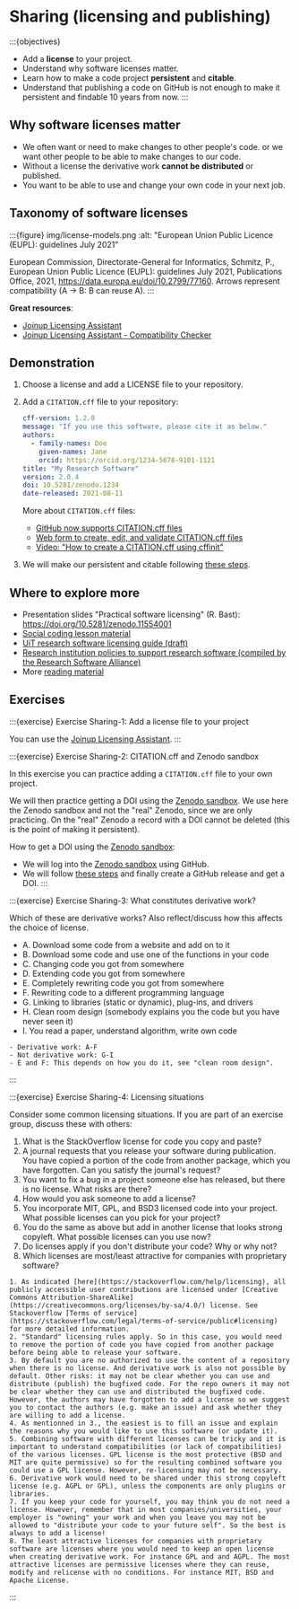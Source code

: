 # Sharing (licensing and publishing)

:::{objectives}
- Add a **license** to your project.
- Understand why software licenses matter.
- Learn how to make a code project **persistent** and **citable**.
- Understand that publishing a code on GitHub is not enough
  to make it persistent and findable 10 years from now.
:::


## Why software licenses matter

- We often want or need to make changes to other people's code.
  or we want other people to be able to make changes to our code.
- Without a license the derivative work **cannot be distributed** or
  published.
- You want to be able to use and change your own code in your next job.


## Taxonomy of software licenses

:::{figure} img/license-models.png
:alt: "European Union Public Licence (EUPL): guidelines July 2021"

European Commission, Directorate-General for Informatics, Schmitz, P.,
European Union Public Licence (EUPL): guidelines July 2021, Publications
Office, 2021, <https://data.europa.eu/doi/10.2799/77160>.
Arrows represent compatibility (A -> B: B can reuse A).
:::

**Great resources**:
- [Joinup Licensing Assistant](https://joinup.ec.europa.eu/collection/eupl/solution/joinup-licensing-assistant/jla-find-and-compare-software-licenses)
- [Joinup Licensing Assistant - Compatibility Checker](https://joinup.ec.europa.eu/collection/eupl/solution/joinup-licensing-assistant/jla-compatibility-checker)


## Demonstration

1. Choose a license and add a LICENSE file to your repository.

2. Add a `CITATION.cff` file to your repository:
   ```yaml
   cff-version: 1.2.0
   message: "If you use this software, please cite it as below."
   authors:
     - family-names: Doe
       given-names: Jane
       orcid: https://orcid.org/1234-5678-9101-1121
   title: "My Research Software"
   version: 2.0.4
   doi: 10.5281/zenodo.1234
   date-released: 2021-08-11
   ```

   More about `CITATION.cff` files:
   - [GitHub now supports CITATION.cff files](https://docs.github.com/en/repositories/managing-your-repositorys-settings-and-features/customizing-your-repository/about-citation-files)
   - [Web form to create, edit, and validate CITATION.cff files](https://citation-file-format.github.io/cff-initializer-javascript/)
   - [Video: "How to create a CITATION.cff using cffinit"](https://www.youtube.com/watch?v=zcgLIT5Qd4M)

3. We will make our persistent and citable following
   [these steps](https://docs.github.com/en/repositories/archiving-a-github-repository/referencing-and-citing-content).


## Where to explore more

- Presentation slides "Practical software licensing" (R. Bast): <https://doi.org/10.5281/zenodo.11554001>
- [Social coding lesson material](https://coderefinery.github.io/social-coding/)
- [UiT research software licensing guide (draft)](https://research-software.uit.no/blog/2023-software-licensing-guide/)
- [Research institution policies to support research software (compiled by the Research Software Alliance)](https://www.researchsoft.org/software-policies/)
- More [reading material](https://coderefinery.github.io/social-coding/software-licensing/#great-resources)


## Exercises

:::{exercise} Exercise Sharing-1: Add a license file to your project

You can use the [Joinup Licensing Assistant](https://joinup.ec.europa.eu/collection/eupl/solution/joinup-licensing-assistant/jla-find-and-compare-software-licenses).
:::

:::{exercise} Exercise Sharing-2: CITATION.cff and Zenodo sandbox

In this exercise you can practice adding a `CITATION.cff` file to your own project.

We will then practice getting a DOI using the [Zenodo
sandbox](https://sandbox.zenodo.org).  We use here the Zenodo sandbox and not
the "real" Zenodo, since we are only practicing. On the "real" Zenodo a record
with a DOI cannot be deleted (this is the point of making it persistent).

How to get a DOI using the [Zenodo sandbox](https://sandbox.zenodo.org):
- We will log into the [Zenodo sandbox](https://sandbox.zenodo.org) using
  GitHub.
- We will follow [these steps](https://docs.github.com/en/repositories/archiving-a-github-repository/referencing-and-citing-content)
  and finally create a GitHub release and get a DOI.
:::

:::{exercise} Exercise Sharing-3: What constitutes derivative work?

Which of these are derivative works?  Also reflect/discuss how this affects the
choice of license.
- A. Download some code from a website and add on to it
- B. Download some code and use one of the functions in your code
- C. Changing code you got from somewhere
- D. Extending code you got from somewhere
- E. Completely rewriting code you got from somewhere
- F. Rewriting code to a different programming language
- G. Linking to libraries (static or dynamic), plug-ins, and drivers
- H. Clean room design (somebody explains you the code but you have never seen it)
- I. You read a paper, understand algorithm, write own code

```{solution}
- Derivative work: A-F
- Not derivative work: G-I
- E and F: This depends on how you do it, see "clean room design".
```
:::

:::{exercise} Exercise Sharing-4: Licensing situations

Consider some common licensing situations. If you are part of an exercise
group, discuss these with others:
1. What is the StackOverflow license for code you copy and paste?
2. A journal requests that you release your software during publication. You have
   copied a portion of the code from another package, which you have forgotten.
   Can you satisfy the journal's request?
3. You want to fix a bug in a project someone else has released, but there is no license. What risks are there?
4. How would you ask someone to add a license?
5. You incorporate MIT, GPL, and BSD3 licensed code into your project. What possible licenses can you pick for your project?
6. You do the same as above but add in another license that looks strong copyleft. What possible licenses can you use now?
7. Do licenses apply if you don't distribute your code? Why or why not?
8. Which licenses are most/least attractive for companies with proprietary software?

```{solution}
1. As indicated [here](https://stackoverflow.com/help/licensing), all publicly accessible user contributions are licensed under [Creative Commons Attribution-ShareAlike](https://creativecommons.org/licenses/by-sa/4.0/) license. See Stackoverflow [Terms of service](https://stackoverflow.com/legal/terms-of-service/public#licensing) for more detailed information.
2. "Standard" licensing rules apply. So in this case, you would need to remove the portion of code you have copied from another package before being able to release your software.
3. By default you are no authorized to use the content of a repository when there is no license. And derivative work is also not possible by default. Other risks: it may not be clear whether you can use and distribute (publish) the bugfixed code. For the repo owners it may not be clear whether they can use and distributed the bugfixed code. However, the authors may have forgotten to add a license so we suggest you to contact the authors (e.g. make an issue) and ask whether they are willing to add a license.
4. As mentionned in 3., the easiest is to fill an issue and explain the reasons why you would like to use this software (or update it).
5. Combining software with different licenses can be tricky and it is important to understand compatibilities (or lack of compatibilities) of the various licenses. GPL license is the most protective (BSD and MIT are quite permissive) so for the resulting combined software you could use a GPL license. However, re-licensing may not be necessary.
6. Derivative work would need to be shared under this strong copyleft license (e.g. AGPL or GPL), unless the components are only plugins or libraries.
7. If you keep your code for yourself, you may think you do not need a license. However, remember that in most companies/universities, your employer is "owning" your work and when you leave you may not be allowed to "distribute your code to your future self". So the best is always to add a license!
8. The least attractive licenses for companies with proprietary software are licenses where you would need to keep an open license when creating derivative work. For instance GPL and and AGPL. The most attractive licenses are permissive licenses where they can reuse, modify and relicense with no conditions. For instance MIT, BSD and Apache License.
```
:::
